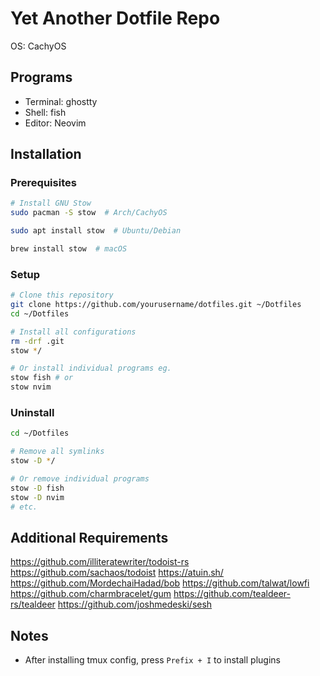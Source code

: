 # Yet Another Dotfile Repo

OS: CachyOS

## Programs

- Terminal: ghostty
- Shell: fish
- Editor: Neovim

## Installation

### Prerequisites

```bash
# Install GNU Stow
sudo pacman -S stow  # Arch/CachyOS

sudo apt install stow  # Ubuntu/Debian

brew install stow  # macOS
```

### Setup

```bash
# Clone this repository
git clone https://github.com/yourusername/dotfiles.git ~/Dotfiles
cd ~/Dotfiles

# Install all configurations
rm -drf .git
stow */

# Or install individual programs eg.
stow fish # or
stow nvim
```

### Uninstall

```bash
cd ~/Dotfiles

# Remove all symlinks
stow -D */

# Or remove individual programs
stow -D fish
stow -D nvim
# etc.
```

## Additional Requirements

<https://github.com/illiteratewriter/todoist-rs>
<https://github.com/sachaos/todoist>
<https://atuin.sh/>
<https://github.com/MordechaiHadad/bob>
<https://github.com/talwat/lowfi>
<https://github.com/charmbracelet/gum>
<https://github.com/tealdeer-rs/tealdeer>
<https://github.com/joshmedeski/sesh>

## Notes

- After installing tmux config, press `Prefix + I` to install plugins
